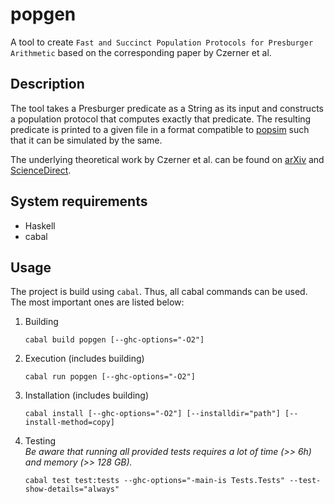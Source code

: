 # popgen

A tool to create `Fast and Succinct Population Protocols for Presburger Arithmetic` based on the corresponding paper by Czerner et al.


## Description

The tool takes a Presburger predicate as a String as its input and constructs a population protocol that computes exactly that predicate. The resulting predicate is printed to a given file in a format compatible to [popsim](https://github.com/Rage1851/popsim) such that it can be simulated by the same.

The underlying theoretical work by Czerner et al. can be found on [arXiv](https://arxiv.org/abs/2202.11601) and [ScienceDirect](https://www.sciencedirect.com/science/article/abs/pii/S0022000023000867).


## System requirements

* Haskell
* cabal


## Usage

The project is build using `cabal`. Thus, all cabal commands can be used. The most important ones are listed below:

1. Building
    ```
    cabal build popgen [--ghc-options="-O2"]
    ```

2. Execution (includes building)
    ```
    cabal run popgen [--ghc-options="-O2"]
    ```

3. Installation (includes building)
    ```
    cabal install [--ghc-options="-O2"] [--installdir="path"] [--install-method=copy]
    ```

4. Testing \
    *Be aware that running all provided tests requires a lot of time (>> 6h) and memory (>> 128 GB).*
    ```
    cabal test test:tests --ghc-options="-main-is Tests.Tests" --test-show-details="always"
    ```
